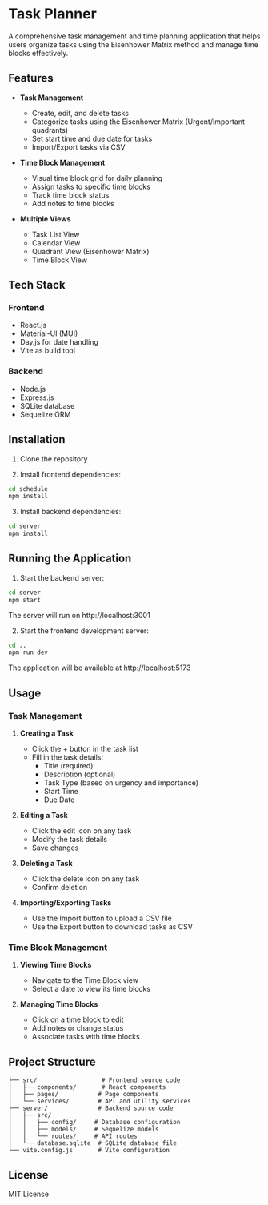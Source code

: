 # Task Planner

A comprehensive task management and time planning application that helps users organize tasks using the Eisenhower Matrix method and manage time blocks effectively.

## Features

- **Task Management**
  - Create, edit, and delete tasks
  - Categorize tasks using the Eisenhower Matrix (Urgent/Important quadrants)
  - Set start time and due date for tasks
  - Import/Export tasks via CSV

- **Time Block Management**
  - Visual time block grid for daily planning
  - Assign tasks to specific time blocks
  - Track time block status
  - Add notes to time blocks

- **Multiple Views**
  - Task List View
  - Calendar View
  - Quadrant View (Eisenhower Matrix)
  - Time Block View

## Tech Stack

### Frontend
- React.js
- Material-UI (MUI)
- Day.js for date handling
- Vite as build tool

### Backend
- Node.js
- Express.js
- SQLite database
- Sequelize ORM

## Installation

1. Clone the repository

2. Install frontend dependencies:
```bash
cd schedule
npm install
```

3. Install backend dependencies:
```bash
cd server
npm install
```

## Running the Application

1. Start the backend server:
```bash
cd server
npm start
```
The server will run on http://localhost:3001

2. Start the frontend development server:
```bash
cd ..
npm run dev
```
The application will be available at http://localhost:5173

## Usage

### Task Management

1. **Creating a Task**
   - Click the + button in the task list
   - Fill in the task details:
     - Title (required)
     - Description (optional)
     - Task Type (based on urgency and importance)
     - Start Time
     - Due Date

2. **Editing a Task**
   - Click the edit icon on any task
   - Modify the task details
   - Save changes

3. **Deleting a Task**
   - Click the delete icon on any task
   - Confirm deletion

4. **Importing/Exporting Tasks**
   - Use the Import button to upload a CSV file
   - Use the Export button to download tasks as CSV

### Time Block Management

1. **Viewing Time Blocks**
   - Navigate to the Time Block view
   - Select a date to view its time blocks

2. **Managing Time Blocks**
   - Click on a time block to edit
   - Add notes or change status
   - Associate tasks with time blocks

## Project Structure

```
├── src/                  # Frontend source code
│   ├── components/       # React components
│   ├── pages/           # Page components
│   └── services/        # API and utility services
├── server/              # Backend source code
│   ├── src/
│   │   ├── config/     # Database configuration
│   │   ├── models/     # Sequelize models
│   │   └── routes/     # API routes
│   └── database.sqlite  # SQLite database file
└── vite.config.js       # Vite configuration
```

## License

MIT License